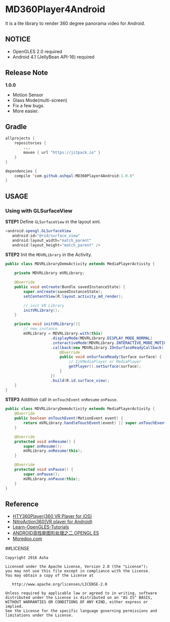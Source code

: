 # MD360Player4Android
It is a lite library to render 360 degree panorama video for Android.

## NOTICE
* OpenGLES 2.0 required
* Android 4.1 (JellyBean API-16) required

## Release Note

**1.0.0**
* Motion Sensor
* Glass Mode(multi-screen)
* Fix a few bugs.
* More easier.

## Gradle
```java
allprojects {
    repositories {
        ...
        maven { url "https://jitpack.io" }
    }
}
```
```java
dependencies {
    compile 'com.github.ashqal:MD360Player4Android:1.0.0'
}
```

## USAGE
### Using with GLSurfaceView
**STEP1** Define `GLSurfaceView` in the layout xml.
```java
<android.opengl.GLSurfaceView
   android:id="@+id/surface_view"
   android:layout_width="match_parent"
   android:layout_height="match_parent" />
```

**STEP2** Init the `MDVRLibrary` in the Activity.
```java
public class MDVRLibraryDemoActivity extends MediaPlayerActivity {

    private MDVRLibrary mVRLibrary;

    @Override
    public void onCreate(Bundle savedInstanceState) {
        super.onCreate(savedInstanceState);
        setContentView(R.layout.activity_md_render);

        // init VR Library
        initVRLibrary();
    }

    private void initVRLibrary(){
        // new instance
        mVRLibrary = MDVRLibrary.with(this)
                    .displayMode(MDVRLibrary.DISPLAY_MODE_NORMAL)
                    .interactiveMode(MDVRLibrary.INTERACTIVE_MODE_MOTION)
                    .callback(new MDVRLibrary.IOnSurfaceReadyCallback() {
                        @Override
                        public void onSurfaceReady(Surface surface) {
                            // IjkMediaPlayer or MediaPlayer
                            getPlayer().setSurface(surface);
                        }
                    })
                    .build(R.id.surface_view);
    }
}
```

**STEP3** Addition call in `onTouchEvent` `onResume` `onPause`.
```java
public class MDVRLibraryDemoActivity extends MediaPlayerActivity {
    @Override
    public boolean onTouchEvent(MotionEvent event) {
        return mVRLibrary.handleTouchEvent(event) || super.onTouchEvent(event);
    }

    @Override
    protected void onResume() {
        super.onResume();
        mVRLibrary.onResume(this);
    }

    @Override
    protected void onPause() {
        super.onPause();
        mVRLibrary.onPause(this);
    }
}
```

## Reference
* [HTY360Player(360 VR Player for iOS)](https://github.com/hanton/HTY360Player)
* [NitroAction360(VR player for Android)](https://github.com/Nitro888/NitroAction360)
* [Learn-OpenGLES-Tutorials](https://github.com/learnopengles/Learn-OpenGLES-Tutorials)
* [ANDROID高性能图形处理之二.OPENGL ES](http://tangzm.com/blog/?p=20)
* [Moredoo.com](http://www.moredoo.com/)

##LICENSE
```
Copyright 2016 Asha

Licensed under the Apache License, Version 2.0 (the "License");
you may not use this file except in compliance with the License.
You may obtain a copy of the License at

   http://www.apache.org/licenses/LICENSE-2.0

Unless required by applicable law or agreed to in writing, software
distributed under the License is distributed on an "AS IS" BASIS,
WITHOUT WARRANTIES OR CONDITIONS OF ANY KIND, either express or implied.
See the License for the specific language governing permissions and
limitations under the License.
```